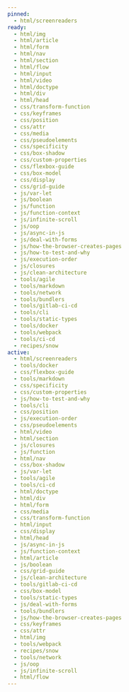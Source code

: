 ```yaml
---
pinned:
  - html/screenreaders
ready:
  - html/img
  - html/article
  - html/form
  - html/nav
  - html/section
  - html/flow
  - html/input
  - html/video
  - html/doctype
  - html/div
  - html/head
  - css/transform-function
  - css/keyframes
  - css/position
  - css/attr
  - css/media
  - css/pseudoelements
  - css/specificity
  - css/box-shadow
  - css/custom-properties
  - css/flexbox-guide
  - css/box-model
  - css/display
  - css/grid-guide
  - js/var-let
  - js/boolean
  - js/function
  - js/function-context
  - js/infinite-scroll
  - js/oop
  - js/async-in-js
  - js/deal-with-forms
  - js/how-the-browser-creates-pages
  - js/how-to-test-and-why
  - js/execution-order
  - js/closures
  - js/clean-architecture
  - tools/agile
  - tools/markdown
  - tools/network
  - tools/bundlers
  - tools/gitlab-ci-cd
  - tools/cli
  - tools/static-types
  - tools/docker
  - tools/webpack
  - tools/ci-cd
  - recipes/snow
active:
  - html/screenreaders
  - tools/docker
  - css/flexbox-guide
  - tools/markdown
  - css/specificity
  - css/custom-properties
  - js/how-to-test-and-why
  - tools/cli
  - css/position
  - js/execution-order
  - css/pseudoelements
  - html/video
  - html/section
  - js/closures
  - js/function
  - html/nav
  - css/box-shadow
  - js/var-let
  - tools/agile
  - tools/ci-cd
  - html/doctype
  - html/div
  - html/form
  - css/media
  - css/transform-function
  - html/input
  - css/display
  - html/head
  - js/async-in-js
  - js/function-context
  - html/article
  - js/boolean
  - css/grid-guide
  - js/clean-architecture
  - tools/gitlab-ci-cd
  - css/box-model
  - tools/static-types
  - js/deal-with-forms
  - tools/bundlers
  - js/how-the-browser-creates-pages
  - css/keyframes
  - css/attr
  - html/img
  - tools/webpack
  - recipes/snow
  - tools/network
  - js/oop
  - js/infinite-scroll
  - html/flow
---
```


